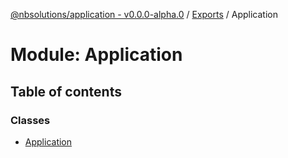 [@nbsolutions/application - v0.0.0-alpha.0](../README.md) / [Exports](../modules.md) / Application

# Module: Application

## Table of contents

### Classes

- [Application](../classes/Application.Application-1.md)
